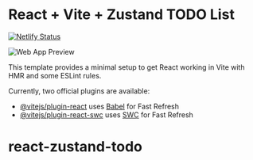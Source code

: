 # React + Vite + Zustand TODO List

[![Netlify Status](https://api.netlify.com/api/v1/badges/3ea1f3f3-fba0-45f0-8380-e59a3f8431eb/deploy-status)](https://app.netlify.com/sites/react-todo-zustand/deploys)

![Web App Preview](https://github.com/leanug/react-zustand-todo/src/assets/react-zustand-todo.png)

This template provides a minimal setup to get React working in Vite with HMR and some ESLint rules.

Currently, two official plugins are available:

- [@vitejs/plugin-react](https://github.com/vitejs/vite-plugin-react/blob/main/packages/plugin-react/README.md) uses [Babel](https://babeljs.io/) for Fast Refresh
- [@vitejs/plugin-react-swc](https://github.com/vitejs/vite-plugin-react-swc) uses [SWC](https://swc.rs/) for Fast Refresh
# react-zustand-todo
